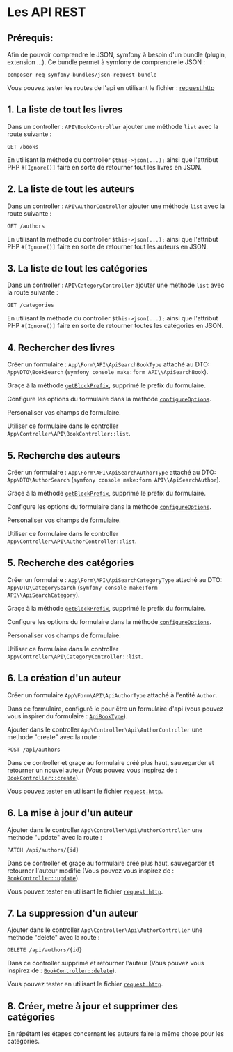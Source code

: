 # Les API REST

## Prérequis:

Afin de pouvoir comprendre le JSON, symfony à besoin
d'un bundle (plugin, extension ...). Ce bundle
permet à symfony de comprendre le JSON :

```
composer req symfony-bundles/json-request-bundle
```

Vous pouvez tester les routes de l'api en utilisant
le fichier : [request.http](../request.http)

## 1. La liste de tout les livres

Dans un controller : `API\BookController` ajouter
une méthode `list` avec la route suivante :

`GET /books`

En utilisant la méthode du controller `$this->json(...);`
ainsi que l'attribut PHP `#[Ignore()]` faire en sorte
de retourner tout les livres en JSON.

## 2. La liste de tout les auteurs

Dans un controller : `API\AuthorController` ajouter
une méthode `list` avec la route suivante :

`GET /authors`

En utilisant la méthode du controller `$this->json(...);`
ainsi que l'attribut PHP `#[Ignore()]` faire en sorte
de retourner tout les auteurs en JSON.

## 3. La liste de tout les catégories

Dans un controller : `API\CategoryController` ajouter
une méthode `list` avec la route suivante :

`GET /categories`

En utilisant la méthode du controller `$this->json(...);`
ainsi que l'attribut PHP `#[Ignore()]` faire en sorte
de retourner toutes les catégories en JSON.

## 4. Rechercher des livres

Créer un formulaire : `App\Form\API\ApiSearchBookType` attaché au DTO:
`App\DTO\BookSearch` (`symfony console make:form API\\ApiSearchBook`).

Graçe à la méthode [`getBlockPrefix`](../src/Form/API/ApiSearchBookType.php), supprimé
le prefix du formulaire.

Configure les options du formulaire dans la méthode [`configureOptions`](../src/Form/API/ApiSearchBookType.php).

Personaliser vos champs de formulaire.

Utiliser ce formulaire dans le controller `App\Controller\API\BookController::list`.

## 5. Recherche des auteurs

Créer un formulaire : `App\Form\API\ApiSearchAuthorType` attaché au DTO:
`App\DTO\AuthorSearch` (`symfony console make:form API\\ApiSearchAuthor`).

Graçe à la méthode [`getBlockPrefix`](../src/Form/API/ApiSearchBookType.php), supprimé
le prefix du formulaire.

Configure les options du formulaire dans la méthode [`configureOptions`](../src/Form/API/ApiSearchBookType.php).

Personaliser vos champs de formulaire.

Utiliser ce formulaire dans le controller `App\Controller\API\AuthorController::list`.

## 5. Recherche des catégories

Créer un formulaire : `App\Form\API\ApiSearchCategoryType` attaché au DTO:
`App\DTO\CategorySearch` (`symfony console make:form API\\ApiSearchCategory`).

Graçe à la méthode [`getBlockPrefix`](../src/Form/API/ApiSearchBookType.php), supprimé
le prefix du formulaire.

Configure les options du formulaire dans la méthode [`configureOptions`](../src/Form/API/ApiSearchBookType.php).

Personaliser vos champs de formulaire.

Utiliser ce formulaire dans le controller `App\Controller\API\CategoryController::list`.

## 6. La création d'un auteur

Créer un formulaire `App\Form\API\ApiAuthorType` attaché à l'entité
`Author`.

Dans ce formulaire, configuré le pour être un formulaire d'api
(vous pouvez vous inspirer du formulaire : [`ApiBookType`](../src/Form/API/ApiBookType.php)).

Ajouter dans le controller `App\Controller\Api\AuthorController` une methode "create"
avec la route :

```
POST /api/authors
```

Dans ce controller et graçe au formulaire créé plus haut, sauvegarder et
retourner un nouvel auteur (Vous pouvez vous inspirez de : [`BookController::create`](../src/Controller/API/BookController.php#L57)).

Vous pouvez tester en utilisant le fichier [`request.http`](../request.http).

## 6. La mise à jour d'un auteur

Ajouter dans le controller `App\Controller\Api\AuthorController` une methode "update"
avec la route :

```
PATCH /api/authors/{id}
```

Dans ce controller et graçe au formulaire créé plus haut, sauvegarder et
retourner l'auteur modifié (Vous pouvez vous inspirez de : [`BookController::update`](../src/Controller/API/BookController.php#L106)).

Vous pouvez tester en utilisant le fichier [`request.http`](../request.http).

## 7. La suppression d'un auteur

Ajouter dans le controller `App\Controller\Api\AuthorController` une methode "delete"
avec la route :

```
DELETE /api/authors/{id}
```

Dans ce controller supprimé et
retourner l'auteur (Vous pouvez vous inspirez de : [`BookController::delete`](../src/Controller/API/BookController.php#L155)).

Vous pouvez tester en utilisant le fichier [`request.http`](../request.http).

## 8. Créer, metre à jour et supprimer des catégories

En répétant les étapes concernant les auteurs faire la même
chose pour les catégories.
